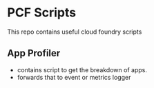 # PCF Scripts

This repo contains useful cloud foundry scripts


## App Profiler
- contains script to get the breakdown of apps. 
- forwards that to event or metrics logger


